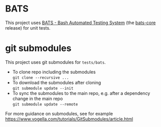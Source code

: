 # BATS
This project uses [BATS - Bash Automated Testing System](https://bats-core.readthedocs.io)
(the [bats-core](https://github.com/bats-core/bats-core) release) for unit tests. 

# git submodules
This project uses git submodules for `tests/bats`.  
* To clone repo including the submodules  
  `git clone --recursive ...`
* To download the submodules after cloning  
  `git submodule update --init`
* To sync the submodules to the main repo, e.g. after a dependency change in the main repo  
  `git submodule update --remote`
  
For more guidance on submodules, see for example  
https://www.vogella.com/tutorials/GitSubmodules/article.html